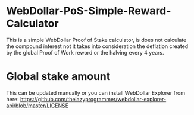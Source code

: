 # WebDollar-PoS-Simple-Reward-Calculator
This is a simple WebDollar Proof of Stake calculator, is does not calculate the compound interest not it takes into consideration the deflation created by the global Proof of Work reword or the halving every 4 years.

# Global stake amount
This can be updated manually or you can install WebDollar Explorer from here:
https://github.com/thelazyprogrammer/webdollar-explorer-api/blob/master/LICENSE
